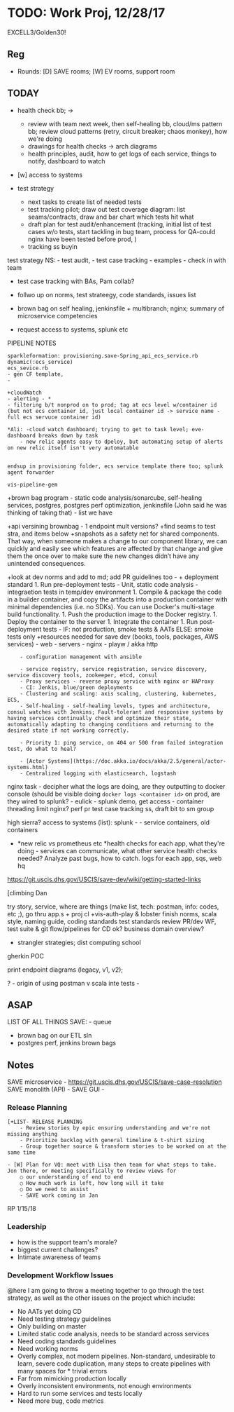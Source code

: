 # TODO: Work Proj, 12/28/17

EXCELL3/Golden30!

## Reg

- Rounds: [D] SAVE rooms; [W] EV rooms, support room

## TODAY

- health check bb; -> 
    - review with team next week, then self-healing bb, cloud/ms pattern bb; review cloud patterns (retry, circuit breaker; chaos monkey), how we're doing
    - drawings for health checks -> arch diagrams
    - health principles, audit, how to get logs of each service, things to notify, dashboard to watch

- [w] access to systems 

- test strategy
    - next tasks to create list of needed tests
    - test tracking pilot; draw out test coverage diagram: list seams/contracts, draw and bar chart which tests hit what
    - draft plan for test audit/enhancement (tracking, initial list of test cases w/o tests, start tackling in bug team, process for QA-could nginx have been tested before prod, )
    - tracking ss buyin

test strategy NS: 
    - test audit, 
    - test case tracking
    - examples
    - check in with team

- test case tracking with BAs, Pam collab?
- follwo up on norms, test strateegy, code standards, issues list

- brown bag on self healing, jenkinsfile + multibranch; nginx; summary of microservice competencies
- request access to systems, splunk etc


PIPELINE NOTES

    sparkleformation: provisioning.save-Spring_api_ecs_service.rb
    dynamic(:ecs_service)
    ecs_sevice.rb
    - gen CF template, 
    - 

    +cloudWatch 
    - alerting - *
    - filtering b/t nonprod on to prod; tag at ecs level w/container id (but not ecs container id, just local container id -> service name - full ecs servuce container id)

    *Ali: -cloud watch dashboard; trying to get to task level; eve-dashboard breaks down by task
        - new relic agents easy to dpeloy, but automating setup of alerts on new relic itself isn't very automatable


    endsup in provisioning folder, ecs service template there too; splunk agent forwarder 

    vis-pipeline-gem


+brown bag program
    - static code analysis/sonarcube, self-healing services, postgres, postgres perf optimization, jenkinsfile (John said he was thinking of taking that)
    - list we have

+api versining brownbag - 1 endpoint mult versions?
+find seams to test stra, and items below
     +snapshots as a safety net for shared components.  That way, when someone makes a change to our component library, we can quickly and easily see which features are affected by that change and give them the once over to make sure the new changes didn’t have any unintended consequences.

+look at dev norms and add to md; add PR guidelines too
    - 
    + deployment standard
        1. Run pre-deployment tests
            - Unit, static code analysis
            - integraetion tests in temp/dev environment
        1. Compile & package the code in a builder container, and copy the artifacts into a production container with minimal dependencies (i.e. no SDKs). You can use Docker's multi-stage build functionality.
        1. Push the production image to the Docker registry.
        1. Deploy the container to the server
        1. Integrate the container
        1. Run post-deployment tests
            - IF: not production, smoke tests & AATs ELSE: smoke tests only
    +resources needed for save dev (books, tools, packages, AWS services)
        - web
            - servers
                - nginx
                - playw / akka http
        
        - configuration management with ansible

        - service registry, service registration, service discovery, service discovery tools, zookeeper, etcd, consul
        - Proxy services - reverse proxy service with nginx or HAProxy
        - CI: Jenkis, blue/green deployments
        - Clustering and scaling: axis scaling, clustering, kubernetes, ECS, 
        - Self-healing - self-healing levels, types and architecture, consul watches with Jenkins; Fault-tolerant and responsive systems by having services continually check and optimize their state, automatically adapting to changing conditions and returning to the desired state if not working correctly.

        - Priority 1: ping service, on 404 or 500 from failed integration test, do what to heal?

        - [Actor Systems](https://doc.akka.io/docs/akka/2.5/general/actor-systems.html)
        - Centralized logging with elasticsearch, logstash
nginx task
    - decipher what the logs are doing, are they outputting to docker console (should be visible doing `docker logs <container id>` on prod, are they wired to splunk?
    - eulick - splunk demo, get access
    - container threading limit nginx?
perf pr
test case tracking ss, draft bit to sm group

high sierra?
access to systems (list): 
    splunk - 
        - service containers, old containers
*   *new relic vs prometheus etc
        *health checks for each app, what they're doing - services can communicate, what other service health checks needed? Analyze past bugs, how to catch.
        logs for each app, 
    sqs, 
    web hq


https://git.uscis.dhs.gov/USCIS/save-dev/wiki/getting-started-links

[climbing
Dan

try story, service, where are things (make list, tech: postman, info: codes, etc ;), go thru app.s + proj cl
    +vis-auth-play & lobster
finish norms, 
    scala style, naming guide, coding standards
    test standards
    review PR/dev WF, test suite & git flow/pipelines for CD ok?
business domain overview?
- strangler strategies; dist computing school

gherkin POC 

print endpoint diagrams (legacy, v1, v2); 

?
    - origin of using postman v scala inte tests
    - 

## ASAP

LIST OF ALL THINGS SAVE:
    - queue

- brown bag on our ETL sln
- postgres perf, jenkins brown bags

    

## Notes 

SAVE microservice - https://git.uscis.dhs.gov/USCIS/save-case-resolution
SAVE monolith (API) - 
SAVE GUI - 

### Release Planning

    [+LIST- RELEASE PLANNING
        - Review stories by epic ensuring understanding and we're not missing anything
        - Prioritize backlog with general timeline & t-shirt sizing
        - Group together source & transform stories to be worked on at the same time

    - [W] Plan for VQ: meet with Lisa then team for what steps to take. Jon there, or meeting specifically to review views for 
        ○ our understanding of end to end
        ○ How much work is left, how long will it take
        ○ Do we need to assist
        - SAVE work coming in Jan



RP 1/15/18


### Leadership

- how is the support team's morale?
- biggest current challenges?
- Intimate awareness of teams


### Development Workflow Issues

@here I am going to throw a meeting together to go through the test strategy, as well as the other issues on the project which include:

* No AATs yet doing CD
* Need testing strategy guidelines
* Only building on master
* Limited static code analysis, needs to be standard across services
* Need coding standards guidelines
* Need working norms
* Overly complex, not modern pipelines. Non-standard, undesirable to learn, severe code duplication, many steps to create pipelines with many spaces for * trivial errors
* Far from mimicking production locally
* Overly inconsistent environments, not enough environments
* Hard to run some services and tests locally
* Need more bug, code metrics